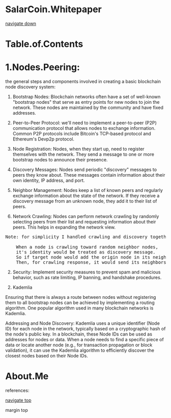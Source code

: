 # SalarCoin.Whitepaper

<a href='#AboutMe'>navigate down</a>

# Table.of.Contents

<a href=''></a>
<a href=''></a>
<a href=''></a>
<a href=''></a>
<a href=''></a>

# 1.Nodes.Peering:

the general steps and components involved in creating a basic blockchain node discovery system:

1. Bootstrap Nodes: Blockchain networks often have a set of well-known "bootstrap nodes" that serve as entry points for new nodes to join the network. These nodes are maintained by the community and have fixed addresses.

2. Peer-to-Peer Protocol: we'll need to implement a peer-to-peer (P2P) communication protocol that allows nodes to exchange information. Common P2P protocols include Bitcoin's TCP-based protocol and Ethereum's Devp2p protocol.

3. Node Registration: Nodes, when they start up, need to register themselves with the network. They send a message to one or more bootstrap nodes to announce their presence.

4. Discovery Messages: Nodes send periodic "discovery" messages to peers they know about. These messages contain information about their own identity, IP address, and port.

5. Neighbor Management: Nodes keep a list of known peers and regularly exchange information about the state of the network. If they receive a discovery message from an unknown node, they add it to their list of peers.

6. Network Crawling: Nodes can perform network crawling by randomly selecting peers from their list and requesting information about their peers. This helps in expanding the network view.

<pre>
Note: for simplicity I handled crawling and discovery together in one process, as following instructor:
    
    When a node is crawling toward random neighbor nodes, 
    it's identity would be treated as discovery message.
    So if target node would add the origin node in its neighbors list if it hasn't before. 
    Then, for crawling response, it would send its neighbors to origin node.
</pre>

2. Security: Implement security measures to prevent spam and malicious behavior, such as rate limiting, IP banning, and handshake procedures.


2) Kademlia

Ensuring that there is always a route between nodes without registering them
to all bootstrap nodes can be achieved by implementing a routing algorithm.
One popular algorithm used in many blockchain networks is Kademlia.

Addressing and Node Discovery:
Kademlia uses a unique identifier (Node ID) for each node in the network,
typically based on a cryptographic hash of the node's public key.
In a blockchain, these Node IDs can be used as addresses for nodes or data.
When a node needs to find a specific piece of data or locate
another node (e.g., for transaction propagation or block validation),
it can use the Kademlia algorithm to efficiently discover the closest nodes based on their Node IDs.

# About.Me

references:

<a href='#SalarCoinWhitepaper'>navigate top</a>

<footer>margin top</footer>